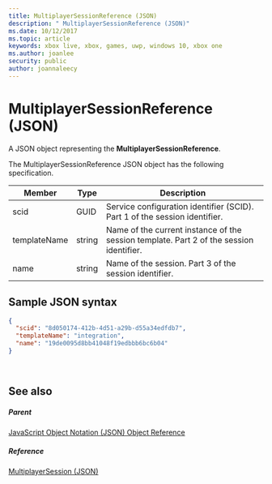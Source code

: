 ```yaml
---
title: MultiplayerSessionReference (JSON)
description: " MultiplayerSessionReference (JSON)"
ms.date: 10/12/2017
ms.topic: article
keywords: xbox live, xbox, games, uwp, windows 10, xbox one
ms.author: joanlee
security: public
author: joannaleecy
---
```


# MultiplayerSessionReference (JSON)
A JSON object representing the **MultiplayerSessionReference**. 
<a id="ID4EQ"></a>

  
 
The MultiplayerSessionReference JSON object has the following specification.
 
| Member| Type| Description| 
| --- | --- | --- | 
| scid| GUID| Service configuration identifier (SCID). Part 1 of the session identifier.| 
| templateName | string | Name of the current instance of the session template. Part 2 of the session identifier. | 
| name | string | Name of the session. Part 3 of the session identifier. | 
  
<a id="ID4EZ"></a>

 
## Sample JSON syntax 
 

```json
{
  "scid": "8d050174-412b-4d51-a29b-d55a34edfdb7",
  "templateName": "integration",
  "name": "19de0095d8bb41048f19edbbb6bc6b04"
}
  
    
```

  
<a id="ID4EJB"></a>

 
## See also
 
<a id="ID4ELB"></a>

 
##### Parent 

[JavaScript Object Notation (JSON) Object Reference](atoc-xboxlivews-reference-json.md)

  
<a id="ID4EVB"></a>

 
##### Reference 

[MultiplayerSession (JSON)](json-multiplayersession.md)

   